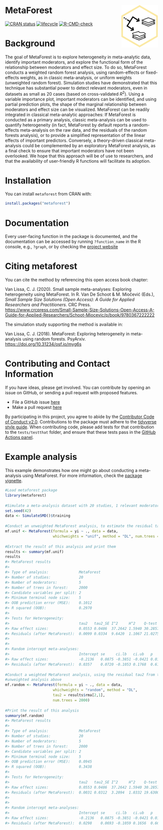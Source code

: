 <!-- README.md is generated from README.Rmd. Please edit that file -->

# MetaForest <a href='https://cjvanlissa.github.io/metaforest/'><img src='https://github.com/cjvanlissa/metaforest/raw/master/docs/metaforest_icon.png' align="right" height="139" /></a>

<!-- badges: start -->

[![CRAN
status](https://www.r-pkg.org/badges/version/metaforest)](https://cran.r-project.org/package=metaforest)
[![lifecycle](https://img.shields.io/badge/lifecycle-maturing-blue.svg)](https://www.tidyverse.org/lifecycle/#maturing)
[![R-CMD-check](https://github.com/cjvanlissa/metaforest/actions/workflows/R-CMD-check.yaml/badge.svg)](https://github.com/cjvanlissa/metaforest/actions/workflows/R-CMD-check.yaml)
<!-- badges: end -->

# Background

The goal of MetaForest is to explore heterogeneity in meta-analytic
data, identify important moderators, and explore the functional form of
the relationship between moderators and effect size. To do so,
MetaForest conducts a weighted random forest analysis, using
random-effects or fixed-effects weights, as in classic meta-analysis, or
uniform weights (unweighted random forest). Simulation studies have
demonstrated that this technique has substantial power to detect
relevant moderators, even in datasets as small as 20 cases (based on
cross-validated *R*<sup>2</sup>). Using a variable importance plot,
important moderators can be identified, and using partial prediction
plots, the shape of the marginal relationship between moderators and
effect size can be visualized. MetaForest can be readily integrated in
classical meta-analytic approaches: If MetaForest is conducted as a
primary analysis, classic meta-analysis can be used to quantify
heterogeneity (in fact, MetaForest by default reports a random-effects
meta-analysis on the raw data, and the residuals of the random forests
analysis), or to provide a simplified representation of the linear
effects of important predictors. Conversely, a theory-driven classical
meta-analysis could be complemented by an exploratory MetaForest
analysis, as a final check to ensure that important moderators have not
been overlooked. We hope that this approach will be of use to
researchers, and that the availability of user-friendly R functions will
facilitate its adoption.

# Installation

You can install `metaforest` from CRAN with:

``` r
install.packages("metaforest")
```

# Documentation

Every user-facing function in the package is documented, and the
documentation can be accessed by running `?function_name` in the R
console, e.g., `?graph`, or by checking the [project
website](https://cjvanlissa.github.io/metaforest/reference/index.html)

# Citing metaforest

You can cite the method by referencing this open access book chapter:

Van Lissa, C. J. (2020). Small sample meta-analyses: Exploring
heterogeneity using MetaForest. In R. Van De Schoot & M. Miočević
(Eds.), *Small Sample Size Solutions (Open Access): A Guide for Applied
Researchers and Practitioners.* CRC Press.
<https://www.crcpress.com/Small-Sample-Size-Solutions-Open-Access-A-Guide-for-Applied-Researchers/Schoot-Miocevic/p/book/9780367222222>

The simulation study supporting the method is available in:

Van Lissa, C. J. (2018). MetaForest: Exploring heterogeneity in
meta-analysis using random forests. PsyArxiv.
<https:://doi.org/10.31234/osf.io/myg6s>

# Contributing and Contact Information

If you have ideas, please get involved. You can contribute by opening an
issue on GitHub, or sending a pull request with proposed features.

-   File a GitHub issue [here](https://github.com/cjvanlissa/metaforest)
-   Make a pull request
    [here](https://github.com/cjvanlissa/metaforest/pulls)

By participating in this project, you agree to abide by the [Contributor
Code of Conduct v2.0](https://www.contributor-covenant.org/).
Contributions to the package must adhere to the [tidyverse style
guide](https://style.tidyverse.org/). When contributing code, please add
tests for that contribution to the `tests/testthat` folder, and ensure
that these tests pass in the [GitHub Actions
panel](https://github.com/cjvanlissa/worcs/actions/workflows/R-CMD-check).

# Example analysis

This example demonstrates how one might go about conducting a
meta-analysis using MetaForest. For more information, check the [package
vignette](https://cjvanlissa.github.io/metaforest/articles/Introduction_to_metaforest.html).

``` r
#Load metaforest package
library(metaforest)

#Simulate a meta-analysis dataset with 20 studies, 1 relevant moderator, and 4 irrelevant moderators
set.seed(42)
data <- SimulateSMD()$training

#Conduct an unweighted MetaForest analysis, to estimate the residual tau2
mf.unif <- MetaForest(formula = yi ~ ., data = data,
                      whichweights = "unif", method = "DL", num.trees = 2000)

#Extract the result of this analysis and print them
results <- summary(mf.unif)
results
#> MetaForest results
#>                                          
#> Type of analysis:              MetaForest
#> Number of studies:             20        
#> Number of moderators:          5         
#> Number of trees in forest:     2000      
#> Candidate variables per split: 2         
#> Minimum terminal node size:    5         
#> OOB prediction error (MSE):    0.1012    
#> R squared (OOB):               0.2970    
#> 
#> Tests for Heterogeneity: 
#>                                tau2   tau2_SE I^2     H^2    Q-test  df Q_p   
#> Raw effect sizes:              0.0553 0.0486  37.2642 1.5940 30.2857 19 0.0483
#> Residuals (after MetaForest):  0.0099 0.0334  9.6420  1.1067 21.0275 19 0.3353
#> 
#> 
#> Random intercept meta-analyses:
#>                                Intercept se     ci.lb   ci.ub   p     
#> Raw effect sizes:              -0.2136   0.0875 -0.3851 -0.0421 0.0147
#> Residuals (after MetaForest):  0.0357    0.0720 -0.1053 0.1768  0.6197

#Conduct a weighted MetaForest analysis, using the residual tau2 from the
#unweighted analysis above
mf.random <- MetaForest(formula = yi ~ ., data = data,
                      whichweights = "random", method = "DL", 
                      tau2 = results$rma[2,1],
                      num.trees = 2000)

#Print the result of this analysis
summary(mf.random)
#> MetaForest results
#>                                          
#> Type of analysis:              MetaForest
#> Number of studies:             20        
#> Number of moderators:          5         
#> Number of trees in forest:     2000      
#> Candidate variables per split: 2         
#> Minimum terminal node size:    5         
#> OOB prediction error (MSE):    0.0945    
#> R squared (OOB):               0.3438    
#> 
#> Tests for Heterogeneity: 
#>                                tau2   tau2_SE I^2     H^2    Q-test  df Q_p   
#> Raw effect sizes:              0.0553 0.0486  37.2642 1.5940 30.2857 19 0.0483
#> Residuals (after MetaForest):  0.0031 0.0312  3.2094  1.0332 19.6300 19 0.4171
#> 
#> 
#> Random intercept meta-analyses:
#>                                Intercept se     ci.lb   ci.ub   p     
#> Raw effect sizes:              -0.2136   0.0875 -0.3851 -0.0421 0.0147
#> Residuals (after MetaForest):  0.0298    0.0693 -0.1059 0.1656  0.6666
```
